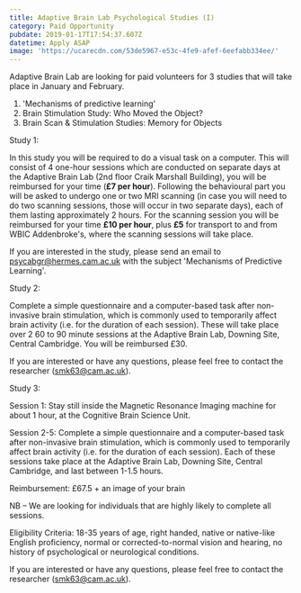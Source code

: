 ```yaml
---
title: Adaptive Brain Lab Psychological Studies (I)
category: Paid Opportunity
pubdate: 2019-01-17T17:54:37.607Z
datetime: Apply ASAP
image: 'https://ucarecdn.com/53de5967-e53c-4fe9-afef-6eefabb334ee/'
---
```

Adaptive Brain Lab are looking for paid volunteers for 3 studies that will take place in January and February. 

1. 'Mechanisms of predictive learning' 
2. Brain Stimulation Study: Who Moved the Object?
3. Brain Scan & Stimulation Studies: Memory for Objects

Study 1: 

In this study you will be required to do a visual task on a computer. This will consist of 4 one-hour sessions which are conducted on separate days at the Adaptive Brain Lab (2nd floor Craik Marshall Building), you will be reimbursed for your time (**£7 per hour**). Following the behavioural part you will be asked to undergo one or two MRI scanning (in case you will need to do two scanning sessions, those will occur in two separate days), each of them lasting approximately 2 hours. For the scanning session you will be reimbursed for your time **£10 per hour**, plus **£5** for transport to and from WBIC Addenbroke's, where the scanning sessions will take place. 

If you are interested in the study, please send an email to psycabgr@hermes.cam.ac.uk with the subject 'Mechanisms of Predictive Learning'.

Study 2:

Complete a simple questionnaire and a computer-based task after non-invasive brain stimulation, which is commonly used to temporarily affect brain activity (i.e. for the duration of each session). These will take place over 2 60 to 90 minute sessions at the Adaptive Brain Lab, Downing Site, Central Cambridge. You will be reimbursed £30.

If you are interested or have any questions, please feel free to contact the researcher (smk63@cam.ac.uk).

Study 3:

Session 1: Stay still inside the Magnetic Resonance Imaging machine for about 1 hour, at the Cognitive Brain Science Unit.

Session 2-5: Complete a simple questionnaire and a computer-based task after non-invasive brain stimulation, which is commonly used to temporarily affect brain activity (i.e. for the duration of each session). Each of these sessions take place at the Adaptive Brain Lab, Downing Site, Central Cambridge, and last between 1-1.5 hours.

Reimbursement: £67.5 + an image of your brain

NB – We are looking for individuals that are highly likely to complete all sessions.

Eligibility Criteria: 18-35 years of age, right handed, native or native-like English proficiency, normal or corrected-to-normal vision and hearing, no history of psychological or neurological conditions.

If you are interested or have any questions, please feel free to contact the researcher (smk63@cam.ac.uk).
